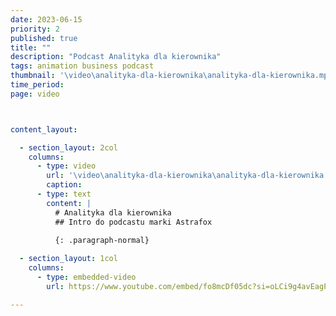 ```yaml
---
date: 2023-06-15
priority: 2
published: true
title: ""
description: "Podcast Analityka dla kierownika"
tags: animation business podcast
thumbnail: '\video\analityka-dla-kierownika\analityka-dla-kierownika.mp4'
time_period:
page: video



content_layout:

  - section_layout: 2col
    columns:
      - type: video
        url: '\video\analityka-dla-kierownika\analityka-dla-kierownika.mp4'
        caption: 
      - type: text
        content: |
          # Analityka dla kierownika
          ## Intro do podcastu marki Astrafox
          
          {: .paragraph-normal}

  - section_layout: 1col
    columns:
      - type: embedded-video
        url: https://www.youtube.com/embed/fo8mcDf05dc?si=oLCi9g4avEagPtpa

---
```



